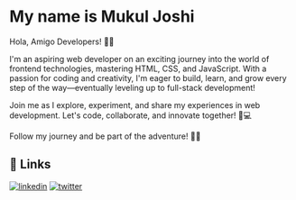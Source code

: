# My name is Mukul Joshi

Hola, Amigo Developers! 👋✨

I'm an aspiring web developer on an exciting journey into the world of frontend technologies, mastering HTML, CSS, and JavaScript. With a passion for coding and creativity, I'm eager to build, learn, and grow every step of the way—eventually leveling up to full-stack development!

Join me as I explore, experiment, and share my experiences in web development. Let's code, collaborate, and innovate together! 🚀💻

Follow my journey and be part of the adventure! 🚀🎯


## 🔗 Links
[![linkedin](https://img.shields.io/badge/linkedin-0A66C2?style=for-the-badge&logo=linkedin&logoColor=white)](https://www.linkedin.com/in/mukul-joshi-5375a9229)
[![twitter](https://repository-images.githubusercontent.com/670166340/5d72624c-5d38-47bd-a862-0a38187ad889)](https://x.com/_oh_em_jay_)

